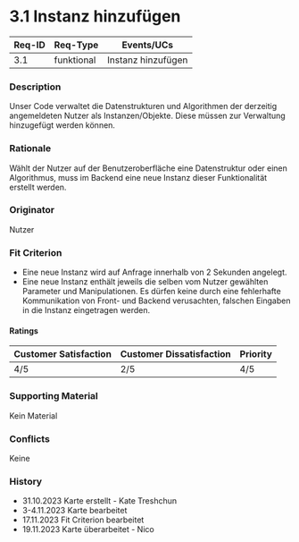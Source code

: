 # 3.1 Instanz hinzufügen

| Req-ID | Req-Type   | Events/UCs |
|--------|------------|------------|
| 3.1    | funktional | Instanz hinzufügen |

### Description
Unser Code verwaltet die Datenstrukturen und Algorithmen der derzeitig angemeldeten Nutzer als Instanzen/Objekte. Diese müssen zur Verwaltung hinzugefügt werden können.

### Rationale
Wählt der Nutzer auf der Benutzeroberfläche eine Datenstruktur oder einen Algorithmus, muss im Backend eine neue Instanz dieser Funktionalität erstellt werden.

### Originator
Nutzer

### Fit Criterion
- Eine neue Instanz wird auf Anfrage innerhalb von 2 Sekunden angelegt.
- Eine neue Instanz enthält jeweils die selben vom Nutzer gewählten Parameter und Manipulationen. Es dürfen keine durch eine fehlerhafte Kommunikation von Front- und Backend verusachten, falschen Eingaben in die Instanz eingetragen werden.

#### Ratings
| Customer Satisfaction | Customer Dissatisfaction | Priority |
|-----------------------|--------------------------|----------|
| 4/5                   | 2/5                      | 4/5      |

### Supporting Material
Kein Material

### Conflicts
Keine

### History
- 31.10.2023 Karte erstellt - Kate Treshchun
- 3-4.11.2023 Karte bearbeitet
- 17.11.2023 Fit Criterion bearbeitet
- 19.11.2023 Karte überarbeitet - Nico


